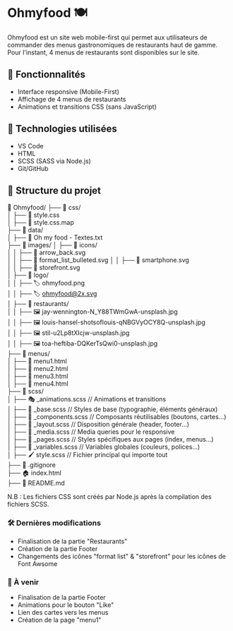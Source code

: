 # Ohmyfood 🍽️

Ohmyfood est un site web mobile-first qui permet aux utilisateurs de commander des menus gastronomiques de restaurants haut de gamme.
Pour l'instant, 4 menus de restaurants sont disponibles sur le site.

## 📌 Fonctionnalités
- Interface responsive (Mobile-First)
- Affichage de 4 menus de restaurants
- Animations et transitions CSS (sans JavaScript)

## 🚀 Technologies utilisées
- VS Code
- HTML
- SCSS (SASS via Node.js)
- Git/GitHub

## 📂 Structure du projet
📂 Ohmyfood/
├── 📂 css/  
│   ├── 🎨 style.css  
│   ├── 🎨 style.css.map  
├── 📂 data/  
│   ├── 📄 Oh my food - Textes.txt  
├── 📂 images/ 
│   ├── 📂 icons/  
│   │   ├── 🔣 arrow_back.svg  
│   │   ├── 🔣 format_list_bulleted.svg
│   │   ├── 🔣 smartphone.svg  
│   │   ├── 🔣 storefront.svg    
│   ├── 📂 logo/  
│   │   ├── 🏷️ ohmyfood.png  
│   │   ├── 🏷️ ohmyfood@2x.svg  
│   ├── 📂 restaurants/  
│   │   ├── 🖼️ jay-wennington-N_Y88TWmGwA-unsplash.jpg  
│   │   ├── 🖼️ louis-hansel-shotsoflouis-qNBGVyOCY8Q-unsplash.jpg  
│   │   ├── 🖼️ stil-u2Lp8tXIcjw-unsplash.jpg  
│   │   ├── 🖼️ toa-heftiba-DQKerTsQwi0-unsplash.jpg  
├── 📂 menus/  
│   ├── 📜 menu1.html  
│   ├── 📜 menu2.html  
│   ├── 📜 menu3.html  
│   ├── 📜 menu4.html  
├── 📂 scss/  
│   ├── 🎭 _animations.scss    // Animations et transitions  
│   ├── 📝 _base.scss          // Styles de base (typographie, éléments généraux)  
│   ├── 🧩 _components.scss    // Composants réutilisables (boutons, cartes...)  
│   ├── 📐 _layout.scss        // Disposition générale (header, footer...)  
│   ├── 📱 _media.scss         // Media queries pour le responsive  
│   ├── 📄 _pages.scss         // Styles spécifiques aux pages (index, menus...)  
│   ├── 🎨 _variables.scss     // Variables globales (couleurs, polices...)  
│   ├── 🖌️ style.scss          // Fichier principal qui importe tout  
├── 🚫 .gitignore  
├── 🏠 index.html  
├── 📖 README.md  


N.B : Les fichiers CSS sont créés par Node.js après la compilation des fichiers SCSS.

### 🛠️ Dernières modifications
- Finalisation de la partie "Restaurants"
- Création de la partie Footer
- Changements des icônes "format list" & "storefront" pour les icônes de Font Awsome


### 🔮 À venir
- Finalisation de la partie Footer
- Animations pour le bouton "Like"
- Lien des cartes vers les menus
- Création de la page "menu1"